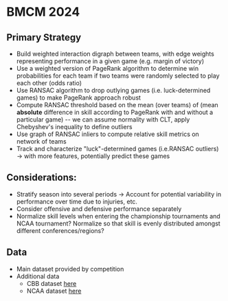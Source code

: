 # BMCM 2024

## Primary Strategy
- Build weighted interaction digraph between teams, with edge weights representing performance in a given game (e.g. margin of victory)
- Use a weighted version of PageRank algorithm to determine win probabilities for each team if two teams were randomly selected to play each other (odds ratio)
- Use RANSAC algorithm to drop outlying games (i.e. luck-determined games) to make PageRank approach robust
- Compute RANSAC threshold based on the mean (over teams) of (mean **absolute** difference in skill according to PageRank with and without a particular game) -- we can assume normality with CLT, apply Chebyshev's inequality to define outliers
- Use graph of RANSAC inliers to compute relative skill metrics on network of teams
- Track and characterize "luck"-determined games (i.e.RANSAC outliers) &rarr; with more features, potentially predict these games


## Considerations:
- Stratify season into several periods &rarr; Account for potential variability in performance over time due to injuries, etc.
- Consider offensive and defensive performance separately
- Normalize skill levels when entering the championship tournaments and NCAA tournament? Normalize so that skill is evenly distributed amongst different conferences/regions?

## Data
- Main dataset provided by competition
- Additional data
    - CBB dataset [here](https://www.kaggle.com/datasets/andrewsundberg/college-basketball-dataset?resource=download)
    - NCAA dataset [here](https://www.kaggle.com/datasets/ncaa/ncaa-basketball?select=mbb_historical_teams_games)




